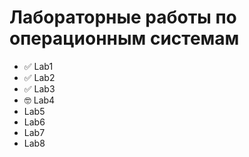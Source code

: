 # Лабораторные работы по операционным системам

- ✅ Lab1
- ✅ Lab2
- ✅ Lab3
- 🤓 Lab4
- Lab5
- Lab6
- Lab7
- Lab8
